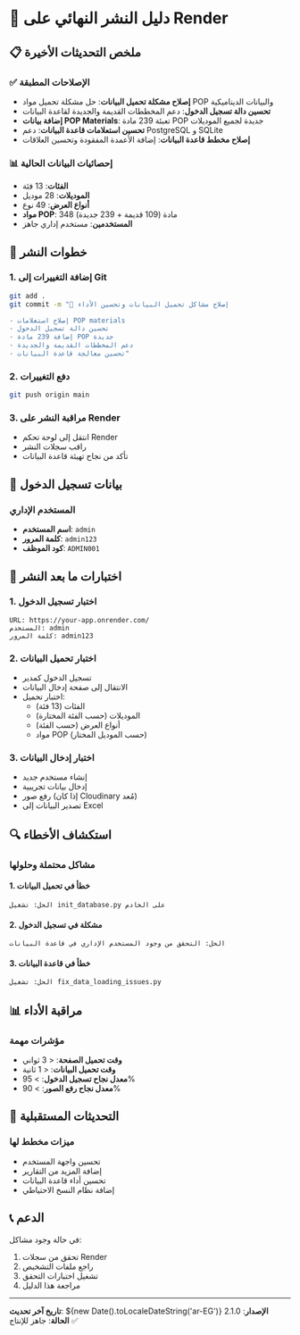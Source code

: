 # 🚀 دليل النشر النهائي على Render

## 📋 ملخص التحديثات الأخيرة

### ✅ الإصلاحات المطبقة
- **إصلاح مشكلة تحميل البيانات**: حل مشكلة تحميل مواد POP والبيانات الديناميكية
- **تحسين دالة تسجيل الدخول**: دعم المخططات القديمة والجديدة لقاعدة البيانات
- **إضافة بيانات POP Materials**: تعبئة 239 مادة POP جديدة لجميع الموديلات
- **تحسين استعلامات قاعدة البيانات**: دعم PostgreSQL و SQLite
- **إصلاح مخطط قاعدة البيانات**: إضافة الأعمدة المفقودة وتحسين العلاقات

### 📊 إحصائيات البيانات الحالية
- **الفئات**: 13 فئة
- **الموديلات**: 28 موديل
- **أنواع العرض**: 49 نوع
- **مواد POP**: 348 مادة (109 قديمة + 239 جديدة)
- **المستخدمين**: مستخدم إداري جاهز

## 🔧 خطوات النشر

### 1. إضافة التغييرات إلى Git
```bash
git add .
git commit -m "🔧 إصلاح مشاكل تحميل البيانات وتحسين الأداء

- إصلاح استعلامات POP materials
- تحسين دالة تسجيل الدخول
- إضافة 239 مادة POP جديدة
- دعم المخططات القديمة والجديدة
- تحسين معالجة قاعدة البيانات"
```

### 2. دفع التغييرات
```bash
git push origin main
```

### 3. مراقبة النشر على Render
- انتقل إلى لوحة تحكم Render
- راقب سجلات النشر
- تأكد من نجاح تهيئة قاعدة البيانات

## 🔑 بيانات تسجيل الدخول

### المستخدم الإداري
- **اسم المستخدم**: `admin`
- **كلمة المرور**: `admin123`
- **كود الموظف**: `ADMIN001`

## 🧪 اختبارات ما بعد النشر

### 1. اختبار تسجيل الدخول
```
URL: https://your-app.onrender.com/
المستخدم: admin
كلمة المرور: admin123
```

### 2. اختبار تحميل البيانات
- تسجيل الدخول كمدير
- الانتقال إلى صفحة إدخال البيانات
- اختبار تحميل:
  - الفئات (13 فئة)
  - الموديلات (حسب الفئة المختارة)
  - أنواع العرض (حسب الفئة)
  - مواد POP (حسب الموديل المختار)

### 3. اختبار إدخال البيانات
- إنشاء مستخدم جديد
- إدخال بيانات تجريبية
- رفع صور (إذا كان Cloudinary مُعد)
- تصدير البيانات إلى Excel

## 🔍 استكشاف الأخطاء

### مشاكل محتملة وحلولها

#### 1. خطأ في تحميل البيانات
```
الحل: تشغيل init_database.py على الخادم
```

#### 2. مشكلة في تسجيل الدخول
```
الحل: التحقق من وجود المستخدم الإداري في قاعدة البيانات
```

#### 3. خطأ في قاعدة البيانات
```
الحل: تشغيل fix_data_loading_issues.py
```

## 📊 مراقبة الأداء

### مؤشرات مهمة
- **وقت تحميل الصفحة**: < 3 ثواني
- **وقت تحميل البيانات**: < 1 ثانية
- **معدل نجاح تسجيل الدخول**: > 95%
- **معدل نجاح رفع الصور**: > 90%

## 🔄 التحديثات المستقبلية

### ميزات مخطط لها
- تحسين واجهة المستخدم
- إضافة المزيد من التقارير
- تحسين أداء قاعدة البيانات
- إضافة نظام النسخ الاحتياطي

## 📞 الدعم

في حالة وجود مشاكل:
1. تحقق من سجلات Render
2. راجع ملفات التشخيص
3. تشغيل اختبارات التحقق
4. مراجعة هذا الدليل

---

**تاريخ آخر تحديث**: ${new Date().toLocaleDateString('ar-EG')}
**الإصدار**: 2.1.0
**الحالة**: جاهز للإنتاج ✅